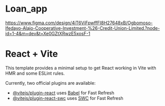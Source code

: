 # Loan_app





https://www.figma.com/design/4iT6ViFpwffFI8H27648xB/Ogbomoso-Ifedayo-Alajo-Cooperative-Investment-%26-Credit-Union-Limited.?node-id=1-4&m=dev&t=Xe0GZtXRwzE5xosF-1









# React + Vite

This template provides a minimal setup to get React working in Vite with HMR and some ESLint rules.

Currently, two official plugins are available:

- [@vitejs/plugin-react](https://github.com/vitejs/vite-plugin-react/blob/main/packages/plugin-react/README.md) uses [Babel](https://babeljs.io/) for Fast Refresh
- [@vitejs/plugin-react-swc](https://github.com/vitejs/vite-plugin-react-swc) uses [SWC](https://swc.rs/) for Fast Refresh



